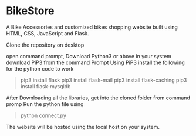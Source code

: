 # BikeStore
A Bike Accessories and customized bikes shopping website built using HTML, CSS, JavaScript and Flask.

Clone the repository on desktop
 
open command prompt, 
Download Python3 or above in your system
download PiP3 from the command Prompt
Using PiP3 install the following for the python code to work
> pip3 install flask
> pip3 install flask-mail
> pip3 install flask-caching
> pip3 install flask-mysqldb

After Downloading all the libraries, get into the cloned folder from command promp 
Run the python file using 
>python connect.py

The website will be hosted using the local host on your system.

